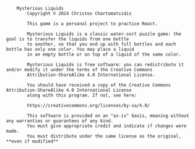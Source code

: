         Mysterious Liquids
            Copyright © 2024 Christos Chartomatsidis

            This game is a personal project to practice React.

            Mysterious Liquids is a classic water-sort puzzle game: the goal is to transfer the liquids from one bottle
            to another, so that you end up with full bottles and each bottle has only one color. You may place a liquid
            in an empty bottle or on top of a liquid of the same color.

            Mysterious Liquids is free software: you can redistribute it and/or modify it under the terms of the Creative Commons
            Attribution-ShareAlike 4.0 International License.

            You should have received a copy of the Creative Commons Attribution-ShareAlike 4.0 International License
            along with this program. If not, see here:

            https://creativecommons.org/licenses/by-sa/4.0/

            This software is provided on an "as-is" basis, meaning without any warranties or guarantees of any kind.
            You must give appropriate credit and indicate if changes were made.
            You must distribute under the same license as the original, **even if modified**
